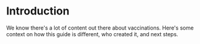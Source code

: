 # Introduction

We know there's a lot of content out there about vaccinations. Here's some context on how this guide is different, who created it, and next steps.

